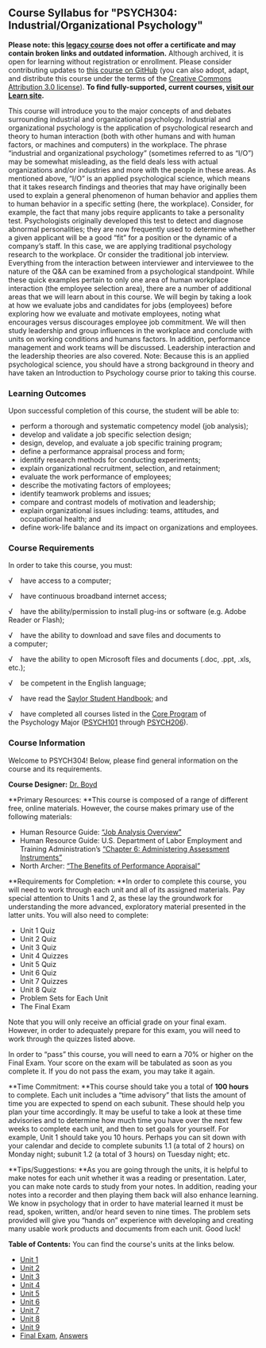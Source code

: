 Course Syllabus for "PSYCH304: Industrial/Organizational Psychology"
--------------------------------------------------------------------

**Please note: this [legacy course](https://sayloracademy.zendesk.com/hc/en-us/articles/206089967) does not offer a certificate and may contain 
broken links and outdated information.** Although archived, it is open 
for learning without registration or enrollment. Please consider contributing 
updates to [this course on GitHub](https://github.com/saylordotorg/course_psych304) 
(you can also adopt, adapt, and distribute this course under the terms of 
the [Creative Commons Attribution 3.0 license](http://creativecommons.org/licenses/by/3.0/)). **To find fully-supported, current courses, [visit our 
Learn site](https://learn.saylor.org).**

This course will introduce you to the major concepts of and debates
surrounding industrial and organizational psychology. Industrial and
organizational psychology is the application of psychological research
and theory to human interaction (both with other humans and with human
factors, or machines and computers) in the workplace. The phrase
“industrial and organizational psychology” (sometimes referred to as
“I/O”) may be somewhat misleading, as the field deals less with actual
organizations and/or industries and more with the people in these areas.
As mentioned above, “I/O” is an applied psychological science, which
means that it takes research findings and theories that may have
originally been used to explain a general phenomenon of human behavior
and applies them to human behavior in a specific setting (here, the
workplace). Consider, for example, the fact that many jobs require
applicants to take a personality test. Psychologists originally
developed this test to detect and diagnose abnormal personalities; they
are now frequently used to determine whether a given applicant will be a
good “fit” for a position or the dynamic of a company’s staff. In this
case, we are applying traditional psychology research to the workplace.
Or consider the traditional job interview. Everything from the
interaction between interviewer and interviewee to the nature of the Q&A
can be examined from a psychological standpoint. While these quick
examples pertain to only one area of human workplace interaction (the
employee selection area), there are a number of additional areas that we
will learn about in this course. We will begin by taking a look at how
we evaluate jobs and candidates for jobs (employees) before exploring
how we evaluate and motivate employees, noting what encourages versus
discourages employee job commitment. We will then study leadership and
group influences in the workplace and conclude with units on working
conditions and humans factors. In addition, performance management and
work teams will be discussed. Leadership interaction and the leadership
theories are also covered. Note: Because this is an applied
psychological science, you should have a strong background in theory and
have taken an Introduction to Psychology course prior to taking this
course.

### Learning Outcomes

Upon successful completion of this course, the student will be able
to:  

-   perform a thorough and systematic competency model (job analysis);
-   develop and validate a job specific selection design;
-   design, develop, and evaluate a job specific training program;
-   define a performance appraisal process and form;
-   identify research methods for conducting experiments;
-   explain organizational recruitment, selection, and retainment;
-   evaluate the work performance of employees;
-   describe the motivating factors of employees;
-   identify teamwork problems and issues;
-   compare and contrast models of motivation and leadership;
-   explain organizational issues including: teams, attitudes, and
    occupational health; and
-   define work-life balance and its impact on organizations and
    employees.

### Course Requirements

In order to take this course, you must:  
  
 √    have access to a computer;  
  
 √    have continuous broadband internet access;  
  
 √    have the ability/permission to install plug-ins or software
(e.g. Adobe Reader or Flash);  
  
 √    have the ability to download and save files and documents to
a computer;  
  
 √    have the ability to open Microsoft files and documents (.doc,
.ppt, .xls, etc.);  
  
 √    be competent in the English language;  
  
 √    have read the [Saylor Student
Handbook](http://www.saylor.org/site/wp-content/uploads/2012/05/Saylor-StudentHandbook.pdf);
and  
  
 √    have completed all courses listed in the [Core
Program](http://www.saylor.org/majors/psychology/) of the Psychology
Major ([PSYCH101](http://www.saylor.org/courses/psych101/) through
[PSYCH206](http://www.saylor.org/courses/psych206/)).

### Course Information

Welcome to PSYCH304! Below, please find general information on the
course and its requirements.

**Course Designer:** [Dr.
Boyd](http://www.saylor.org/faculty-a-g/#DrBoyd)

**Primary Resources: **This course is composed of a range of different
free, online materials. However, the course makes primary use of the
following materials:

-   Human Resource Guide: [“Job Analysis
    Overview”](http://www.job-analysis.net/G000.htm)
-   Human Resource Guide: U.S. Department of Labor Employment and
    Training Administration’s [“Chapter 6: Administering Assessment
    Instruments”](http://www.hr-guide.com/data/G365.htm)
-   North Archer: [“The Benefits of Performance
    Appraisal”](http://www.performance-appraisal.com/benefits.htm)

**Requirements for Completion: **In order to complete this course, you
will need to work through each unit and all of its assigned materials.
Pay special attention to Units 1 and 2, as these lay the groundwork for
understanding the more advanced, exploratory material presented in the
latter units. You will also need to complete:

-   Unit 1 Quiz
-   Unit 2 Quiz
-   Unit 3 Quiz
-   Unit 4 Quizzes
-   Unit 5 Quiz
-   Unit 6 Quiz
-   Unit 7 Quizzes
-   Unit 8 Quiz
-   Problem Sets for Each Unit
-   The Final Exam

Note that you will only receive an official grade on your final exam.
However, in order to adequately prepare for this exam, you will need to
work through the quizzes listed above.

In order to “pass” this course, you will need to earn a 70% or higher on
the Final Exam. Your score on the exam will be tabulated as soon as you
complete it. If you do not pass the exam, you may take it again.

**Time Commitment: **This course should take you a total of **100
hours** to complete. Each unit includes a “time advisory” that lists the
amount of time you are expected to spend on each subunit. These should
help you plan your time accordingly. It may be useful to take a look at
these time advisories and to determine how much time you have over the
next few weeks to complete each unit, and then to set goals for
yourself. For example, Unit 1 should take you 10 hours. Perhaps you can
sit down with your calendar and decide to complete subunits 1.1 (a total
of 2 hours) on Monday night; subunit 1.2 (a total of 3 hours) on Tuesday
night; etc.

**Tips/Suggestions: **As you are going through the units, it is helpful
to make notes for each unit whether it was a reading or presentation.
Later, you can make note cards to study from your notes. In addition,
reading your notes into a recorder and then playing them back will also
enhance learning. We know in psychology that in order to have material
learned it must be read, spoken, written, and/or heard seven to nine
times. The problem sets provided will give you “hands on” experience
with developing and creating many usable work products and documents
from each unit. Good luck! 

**Table of Contents:** You can find the course's units at the links below.

- [Unit 1](https://legacy.saylor.org/psych304/Unit01/)
- [Unit 2](https://legacy.saylor.org/psych304/Unit02/)
- [Unit 3](https://legacy.saylor.org/psych304/Unit03/)
- [Unit 4](https://legacy.saylor.org/psych304/Unit04/)
- [Unit 5](https://legacy.saylor.org/psych304/Unit05/)
- [Unit 6](https://legacy.saylor.org/psych304/Unit06/)
- [Unit 7](https://legacy.saylor.org/psych304/Unit07/)
- [Unit 8](https://legacy.saylor.org/psych304/Unit08/)
- [Unit 9](https://legacy.saylor.org/psych304/Unit09/)
- [Final Exam](http://saylordotorg.github.io/LegacyExams/PSYCH/PSYCH304/PSYCH304-FinalExam.html), [Answers](http://saylordotorg.github.io/LegacyExams/PSYCH/PSYCH304/PSYCH304-FinalExam-Answers.html)
